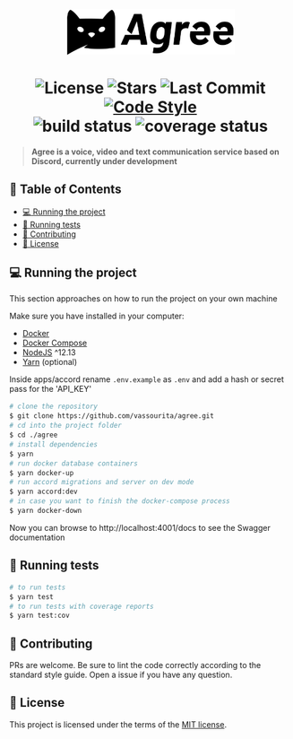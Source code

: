 <p align="center">
   <img src="./.github/assets/agree.svg" alt="Agree Logo" width="300"/>
</p>

<h1 align="center">
  <img alt="License" src="https://img.shields.io/badge/license-MIT-191929?style=flat-square">
  <img alt="Stars" src="https://img.shields.io/github/stars/vassourita/agree?style=flat-square">
  <img alt="Last Commit" src="https://img.shields.io/github/last-commit/vassourita/agree?style=flat-square" />
  <a href="http://standardjs.com">
    <img alt="Code Style" src="https://img.shields.io/badge/code%20style-standard-brightgreen.svg?style=flat-square" />
  </a>
  <br/>
  <img alt="build status" src="https://img.shields.io/travis/vassourita/agree?style=flat-square" />
  <img alt="coverage status" src="https://img.shields.io/coveralls/github/vassourita/agree?style=flat-square">
</h1>

> #### Agree is a voice, video and text communication service based on Discord, currently under development

## :pushpin: Table of Contents

- [:computer: Running the project](#computer-running-the-project)
- [:pencil: Running tests](#pencil-running-tests)
- [:handshake: Contributing](#handshake-contributing)
- [:page_facing_up: License](#page_facing_up-license)

## :computer: Running the project

This section approaches on how to run the project on your own machine

Make sure you have installed in your computer:

- [Docker](https://www.docker.com/)
- [Docker Compose](https://docs.docker.com/compose/install/)
- [NodeJS](https://nodejs.dev/) ^12.13
- [Yarn](https://classic.yarnpkg.com/en/docs/install#debian-stable) (optional)

Inside apps/accord rename `.env.example` as `.env` and add a hash or secret pass for the 'API_KEY'

```sh
# clone the repository
$ git clone https://github.com/vassourita/agree.git
# cd into the project folder
$ cd ./agree
# install dependencies
$ yarn
# run docker database containers
$ yarn docker-up
# run accord migrations and server on dev mode
$ yarn accord:dev
# in case you want to finish the docker-compose process
$ yarn docker-down
```

Now you can browse to http://localhost:4001/docs to see the Swagger documentation

## :pencil: Running tests

```sh
# to run tests
$ yarn test
# to run tests with coverage reports
$ yarn test:cov
```

## :handshake: Contributing

PRs are welcome. Be sure to lint the code correctly according to the standard style guide. Open a issue if you have any question.

## :page_facing_up: License

This project is licensed under the terms of the [MIT license](/LICENSE).
